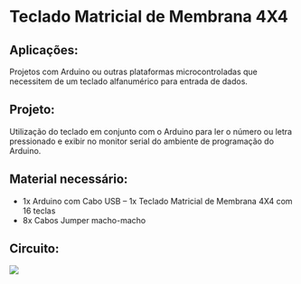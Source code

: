 # Teclado Matricial de Membrana 4X4

## Aplicações:
Projetos com Arduino ou outras plataformas microcontroladas que necessitem de um teclado alfanumérico para entrada de dados.

## Projeto:
Utilização do teclado em conjunto com o Arduino para ler o número ou letra pressionado e exibir no monitor serial do ambiente de programação do Arduino.

## Material necessário:
- 1x Arduino com Cabo USB
– 1x Teclado Matricial de Membrana 4X4 com 16 teclas
- 8x Cabos Jumper macho-macho

## Circuito:
![](http://dwebkit.esy.es/repositorio/Arduino/Keyboard.PNG)
